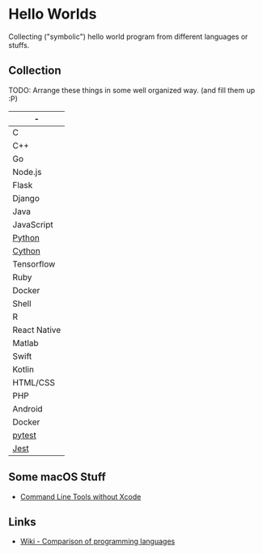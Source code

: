 # Hello Worlds

Collecting ("symbolic") hello world program from different languages or stuffs.

## Collection

TODO: Arrange these things in some well organized way. (and fill them up :P)

-|
----|
C|
C++|
Go|
Node.js|
Flask|
Django|
Java|
JavaScript|
[Python](Python)|
[Cython](Cython)|
Tensorflow|
Ruby|
Docker|
Shell|
R|
React Native|
Matlab|
Swift|
Kotlin|
HTML/CSS|
PHP|
Android|
Docker|
[pytest](https://github.com/daviddwlee84/PythonUnitTesting)|
[Jest](https://github.com/daviddwlee84/CircleCiPractice)|

## Some macOS Stuff

* [Command Line Tools without Xcode](https://apple.stackexchange.com/questions/254380/macos-mojave-invalid-active-developer-path?newreg=a4067f5eda70467eaa366bdd51a33097)

## Links

* [Wiki - Comparison of programming languages](https://en.wikipedia.org/wiki/Comparison_of_programming_languages)
